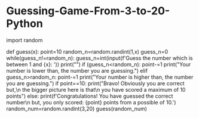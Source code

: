 # Guessing-Game-From-3-to-20-Python
import random

def guess(x):
  point=10
  random_n=random.randint(1,x)
  guess_n=0
  while(guess_n!=random_n):
    guess_n=int(input(f'Guess the number which is between 1 and {x}: '))
    print("")
    if (guess_n<random_n):
      point-=1
      print("Your number is lower than, the number you are guessing.")
    elif guess_n>random_n:
      point-=1
      print("Your number is higher than, the number you are guessing.")
  if point==10:
    print("Bravo! Obviously you are correct but,\n the bigger picture here is that\n you have scored a maximum of 10 points")
  else:
    print(f'Congratulations! You have guessed the correct number\n but, you only scored: {point} points from a possible of 10.')
random_num=random.randint(3,20)
guess(random_num)
